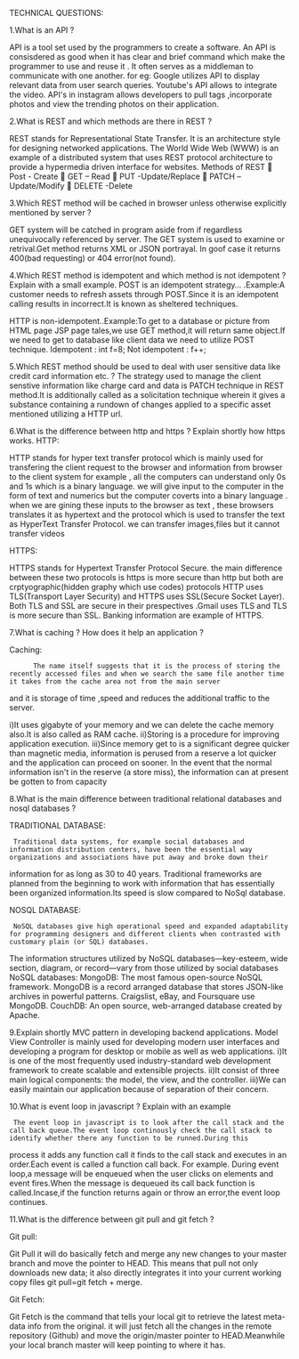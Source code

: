 ﻿TECHNICAL QUESTIONS:

1.What is an API ?

API is a tool set used by the programmers to create a software. An API is consisdered as good when it has clear and brief command which make the programmer to use and reuse it .
It often serves as a middleman to communicate with one another.
for eg:
Google utilizes API to display relevant data from user search queries.
Youtube's API allows to integrate the video.
API's in instagram allows developers to pull tags ,incorporate photos and view the trending photos on their application.

2.What is REST and which methods are there in REST ?

REST stands for Representational State Transfer.
It is an architecture style for designing networked applications.
The World Wide Web (WWW) is an example of a distributed system that uses REST protocol architecture to provide a hypermedia driven interface for websites.
Methods of REST
 Post - Create
 GET – Read
 PUT -Update/Replace
 PATCH –Update/Modify
 DELETE -Delete

3.Which REST method will be cached in browser unless otherwise explicitly mentioned by
server ?

GET system will be catched in program aside from if regardless unequivocally referenced by server. 
The GET system is used to examine or retrival.Get method returns XML or JSON portrayal. 
In goof case it returns 400(bad requesting) or 404 error(not found).

4.Which REST method is idempotent and which method is not idempotent ? Explain with a
small example.
POST is an idempotent strategy… .Example:A customer needs to refresh assets through POST.Since it is an idempotent calling results in incorrect.It is known as sheltered techniques.

HTTP is non-idempotent..Example:To get to a database or picture from HTML page JSP page tales,we use GET method,it will return same object.If we need to get to database like client data we need to utilize POST technique.
Idempotent :
int f=8;
Not idempotent  :
f++;

5.Which REST method should be used to deal with user sensitive data like credit card
information etc. ?
The strategy used to manage the client senstive information like charge card and data is PATCH technique in REST method.It is additionally called as a solicitation technique wherein it gives a substance containing a 
rundown of changes applied to a specific asset mentioned utilizing a HTTP url.


6.What is the difference between http and https ? Explain shortly how https works.
HTTP:

HTTP stands for hyper text transfer protocol which is mainly used for transfering the client request to the browser and information from browser to the client system
for example , all the computers can understand only 0s and 1s which is a binary language. we will give input to the computer in the form of text and numerics but the computer 
coverts into a binary language .
when we are gining these inputs to the browser as text , these browsers translates it as hypertext and the protocol which is used to transfer the text as HyperText Transfer Protocol.
we can transfer images,files but it cannot  transfer videos

HTTPS:

HTTPS stands for Hypertext Transfer Protocol Secure. the main difference between these two protocols is https is more secure than http but both are crptyographic(hidden graphy which use codes)
protocols
HTTP uses TLS(Transport Layer Security) and HTTPS uses SSL(Secure Socket Layer). Both TLS and SSL are secure in their prespectives .Gmail uses TLS and TLS is more secure than SSL.
 Banking information are example of HTTPS.

7.What is caching ? How does it help an application ?

Caching:

          The name itself suggests that it is the process of storing the recently accessed files and when we search the same file another time it takes from the cache area not from the main server
 and it is storage of time ,speed and reduces the additional traffic to the server.

i)It uses gigabyte of your memory and we can delete the cache memory also.It is also called as RAM cache.
ii)Storing is a procedure for improving application execution.
iii)Since memory get to is a significant degree quicker than magnetic media, information is perused from a reserve a lot quicker and the application can proceed on sooner. In the event that the 
normal information isn't in the reserve (a store miss), the information can at present be gotten to from capacity

8.What is the main difference between traditional relational databases and nosql databases ?

TRADITIONAL DATABASE:

     Traditional data systems, for example social databases and information distribution centers, have been the essential way organizations and associations have put away and broke down their 
information for as long as 30 to 40 years. Traditional frameworks are planned from the beginning to work with information that has essentially been organized information.Its speed is slow 
compared to NoSql database.

NOSQL DATABASE:

     NoSQL databases give high operational speed and expanded adaptability for programming designers and different clients when contrasted with customary plain (or SQL) databases.
The information structures utilized by NoSQL databases—key-esteem, wide section, diagram, or record—vary from those utilized by social databases
NoSQL databases: MongoDB: The most famous open-source NoSQL framework. MongoDB is a record arranged database that stores JSON-like archives in powerful patterns.
Craigslist, eBay, and Foursquare use MongoDB. CouchDB: An open source, web-arranged database created by Apache.

9.Explain shortly MVC pattern in developing backend applications.
      Model View Controller is mainly used for developing modern user interfaces and developing a program for desktop or mobile as well as web applications.
i)It is one of the most frequently used industry-standard web development framework to create scalable and extensible projects.
ii)It consist of three main logical components: the model, the view, and the controller.
iii)We can easily maintain our application because of separation of their concern.

10.What is event loop in javascript ? Explain with an example

     The event loop in javascript is to look after the call stack and the call back queue.The event loop continously check the call stack to identify whether there any function to be runned.During this
 process it adds any function call it finds to the call stack and executes in an order.Each event is called a function call back.
For example. During event loop,a message will be enqueued when the user clicks on elements and event fires.When the message is dequeued its call back function is called.Incase,if the function returns 
again or throw an error,the event loop continues.

11.What is the difference between git pull and git fetch ?

Git pull:

Git Pull it will do basically fetch  and merge any new changes to your master branch and move the pointer to HEAD.
This means that pull not only downloads new data; it also directly integrates it into your current working copy files
git pull=git fetch + merge.

Git Fetch:

Git Fetch is the command that tells your local git to retrieve the latest meta-data info from the original. it will just fetch all the changes in the remote repository (Github) and 
move the origin/master pointer to HEAD.Meanwhile your local branch master will keep pointing to where it has.








